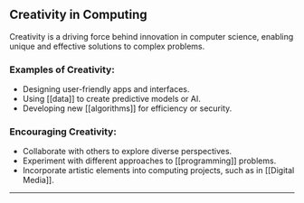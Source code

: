## Creativity in Computing
Creativity is a driving force behind innovation in computer science, enabling unique and effective solutions to complex problems.

### Examples of Creativity:
- Designing user-friendly apps and interfaces.
- Using [[data]] to create predictive models or AI.
- Developing new [[algorithms]] for efficiency or security.

### Encouraging Creativity:
- Collaborate with others to explore diverse perspectives.
- Experiment with different approaches to [[programming]] problems.
- Incorporate artistic elements into computing projects, such as in [[Digital Media]].

---